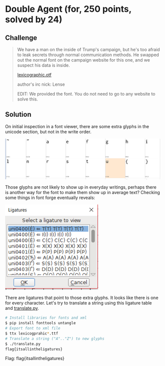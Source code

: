 # Double Agent (for, 250 points, solved by 24)

## Challenge

> We have a man on the inside of Trump's campaign, but he's too afraid to leak secrets through normal communication methods.
> He swapped out the normal font on the campaign website for this one, and we suspect his data is inside.
> 
> [lexicographic.otf](./lexicographic.646ab52fa361f7d2b3649ccca31a26771ac7f30dad486e1880434210b9d83ae6.otf)
> 
> author's irc nick: Lense
> 
> EDIT: We provided the font. You do not need to go to any website to solve this.


## Solution

On initial inspection in a font viewer, there are some extra glyphs in the unicode section, but not in the write order.

![](./font_viewer.png)

Those glyphs are not likely to show up in everyday writings, perhaps there is another way for the font to make them show up in average text?
Checking some things in font forge eventually reveals:

![](./font_forge.png)

There are ligatures that point to those extra glyphs. It looks like there is one for every character. Let's try to translate a string using this ligature table and [translate.py](./translate.py).

``` bash
# Install libraries for fonts and xml
$ pip install fonttools untangle
# Export font to xml file
$ ttx lexicogprahic*.ttf
# Translate a string ("A".."Z") to new glyphs
$ ./translate.py
flag{itsallintheligatures}
```

Flag: flag{itsallintheligatures}
